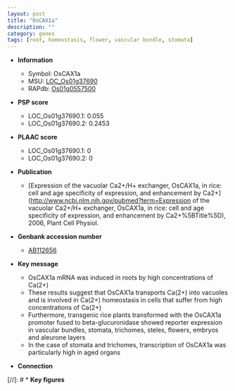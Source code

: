 ```yaml
---
layout: post
title: "OsCAX1a"
description: ""
category: genes
tags: [root, homeostasis, flower, vascular bundle, stomata]
---
```


* **Information**  
    + Symbol: OsCAX1a  
    + MSU: [LOC_Os01g37690](http://rice.plantbiology.msu.edu/cgi-bin/ORF_infopage.cgi?orf=LOC_Os01g37690)  
    + RAPdb: [Os01g0557500](http://rapdb.dna.affrc.go.jp/viewer/gbrowse_details/irgsp1?name=Os01g0557500)  

* **PSP score**  
    + LOC_Os01g37690.1: 0.055 
    + LOC_Os01g37690.2: 0.2453 

* **PLAAC score**  
    + LOC_Os01g37690.1: 0 
    + LOC_Os01g37690.2: 0 

* **Publication**  
    + [Expression of the vacuolar Ca2+/H+ exchanger, OsCAX1a, in rice: cell and age specificity of expression, and enhancement by Ca2+](http://www.ncbi.nlm.nih.gov/pubmed?term=Expression of the vacuolar Ca2+/H+ exchanger, OsCAX1a, in rice: cell and age specificity of expression, and enhancement by Ca2+%5BTitle%5D), 2006, Plant Cell Physiol.

* **Genbank accession number**  
    + [AB112656](http://www.ncbi.nlm.nih.gov/nuccore/AB112656)

* **Key message**  
    + OsCAX1a mRNA was induced in roots by high concentrations of Ca(2+)
    + These results suggest that OsCAX1a transports Ca(2+) into vacuoles and is involved in Ca(2+) homeostasis in cells that suffer from high concentrations of Ca(2+)
    + Furthermore, transgenic rice plants transformed with the OsCAX1a promoter fused to beta-glucuronidase showed reporter expression in vascular bundles, stomata, trichomes, steles, flowers, embryos and aleurone layers
    + In the case of stomata and trichomes, transcription of OsCAX1a was particularly high in aged organs

* **Connection**  

[//]: # * **Key figures**  


